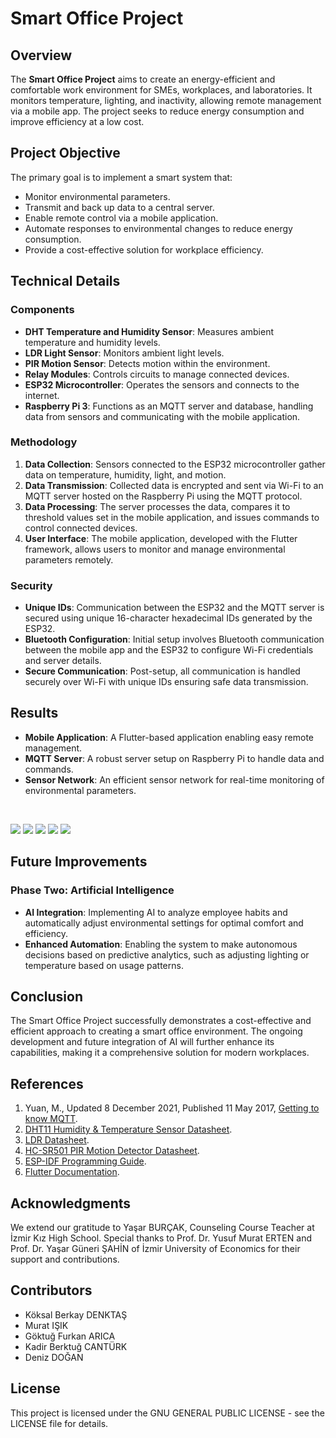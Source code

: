# Smart Office Project

## Overview

The **Smart Office Project** aims to create an energy-efficient and comfortable work environment for SMEs, workplaces, and laboratories. It monitors temperature, lighting, and inactivity, allowing remote management via a mobile app. The project seeks to reduce energy consumption and improve efficiency at a low cost.

## Project Objective

The primary goal is to implement a smart system that:

- Monitor environmental parameters.
- Transmit and back up data to a central server.
- Enable remote control via a mobile application.
- Automate responses to environmental changes to reduce energy consumption.
- Provide a cost-effective solution for workplace efficiency.

## Technical Details

### Components

- **DHT Temperature and Humidity Sensor**: Measures ambient temperature and humidity levels.
- **LDR Light Sensor**: Monitors ambient light levels.
- **PIR Motion Sensor**: Detects motion within the environment.
- **Relay Modules**: Controls circuits to manage connected devices.
- **ESP32 Microcontroller**: Operates the sensors and connects to the internet.
- **Raspberry Pi 3**: Functions as an MQTT server and database, handling data from sensors and communicating with the mobile application.

### Methodology

1. **Data Collection**: Sensors connected to the ESP32 microcontroller gather data on temperature, humidity, light, and motion.
2. **Data Transmission**: Collected data is encrypted and sent via Wi-Fi to an MQTT server hosted on the Raspberry Pi using the MQTT protocol.
3. **Data Processing**: The server processes the data, compares it to threshold values set in the mobile application, and issues commands to control connected devices.
4. **User Interface**: The mobile application, developed with the Flutter framework, allows users to monitor and manage environmental parameters remotely.

### Security

- **Unique IDs**: Communication between the ESP32 and the MQTT server is secured using unique 16-character hexadecimal IDs generated by the ESP32.
- **Bluetooth Configuration**: Initial setup involves Bluetooth communication between the mobile app and the ESP32 to configure Wi-Fi credentials and server details.
- **Secure Communication**: Post-setup, all communication is handled securely over Wi-Fi with unique IDs ensuring safe data transmission.

## Results

- **Mobile Application**: A Flutter-based application enabling easy remote management.
- **MQTT Server**: A robust server setup on Raspberry Pi to handle data and commands.
- **Sensor Network**: An efficient sensor network for real-time monitoring of environmental parameters.

&nbsp;

![](images/image.png)
![](images/image-1.png)
![](images/image-2.png)
![](images/image-3.png)
![](images/image-4.png)

## Future Improvements

### Phase Two: Artificial Intelligence

- **AI Integration**: Implementing AI to analyze employee habits and automatically adjust environmental settings for optimal comfort and efficiency.
- **Enhanced Automation**: Enabling the system to make autonomous decisions based on predictive analytics, such as adjusting lighting or temperature based on usage patterns.

## Conclusion

The Smart Office Project successfully demonstrates a cost-effective and efficient approach to creating a smart office environment. The ongoing development and future integration of AI will further enhance its capabilities, making it a comprehensive solution for modern workplaces.

## References

1. Yuan, M., Updated 8 December 2021, Published 11 May 2017, [Getting to know MQTT](https://developer.ibm.com/articles/iot-mqtt-why-good-for-iot/).
2. [DHT11 Humidity & Temperature Sensor Datasheet](https://www.mouser.com/datasheet/2/758/DHT11-Technical-Data-Sheet-Translated-Version-1143054.pdf).
3. [LDR Datasheet](https://components101.com/sites/default/files/component_datasheet/LDR%20Datasheet.pdf).
4. [HC-SR501 PIR Motion Detector Datasheet](https://components101.com/sites/default/files/component_datasheet/HC%20SR501%20PIR%20Sensor%20Datasheet.pdf).
5. [ESP-IDF Programming Guide](https://docs.espressif.com/projects/esp-idf/en/latest/esp32/index.html).
6. [Flutter Documentation](https://pub.dev/documentation).

## Acknowledgments

We extend our gratitude to Yaşar BURÇAK, Counseling Course Teacher at İzmir Kız High School. Special thanks to Prof. Dr. Yusuf Murat ERTEN and Prof. Dr. Yaşar Güneri ŞAHİN of İzmir University of Economics for their support and contributions.

## Contributors

- Köksal Berkay DENKTAŞ
- Murat IŞIK
- Göktuğ Furkan ARICA
- Kadir Berktuğ CANTÜRK
- Deniz DOĞAN

## License

This project is licensed under the GNU GENERAL PUBLIC LICENSE - see the LICENSE file for details.
